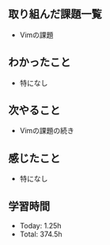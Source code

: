 ## 取り組んだ課題一覧
- Vimの課題
## わかったこと
- 特になし
## 次やること
- Vimの課題の続き
## 感じたこと
- 特になし
## 学習時間
- Today: 1.25h
- Total: 374.5h

